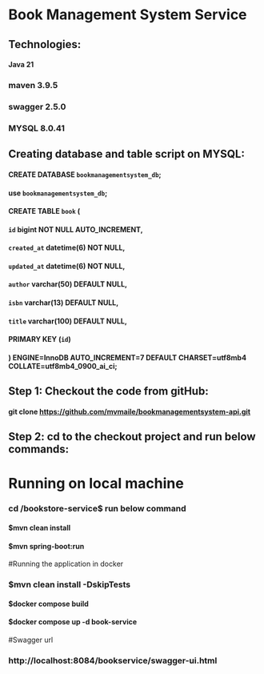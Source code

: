 # Book Management System Service
## Technologies:
#### Java 21
### maven 3.9.5
### swagger 2.5.0
### MYSQL 8.0.41
## Creating database and table script on MYSQL:
####  CREATE DATABASE `bookmanagementsystem_db`;
#### use `bookmanagementsystem_db`;
#### CREATE TABLE `book` (
#### `id` bigint NOT NULL AUTO_INCREMENT,
#### `created_at` datetime(6) NOT NULL,
#### `updated_at` datetime(6) NOT NULL,
#### `author` varchar(50) DEFAULT NULL,
#### `isbn` varchar(13) DEFAULT NULL,
#### `title` varchar(100) DEFAULT NULL,
#### PRIMARY KEY (`id`)
#### ) ENGINE=InnoDB AUTO_INCREMENT=7 DEFAULT CHARSET=utf8mb4 COLLATE=utf8mb4_0900_ai_ci;
## Step 1: Checkout the code from gitHub:
#### git clone https://github.com/mvmaile/bookmanagementsystem-api.git

## Step 2: cd to the checkout project and run below commands:
# Running on local machine 
### cd /bookstore-service$ run below command
#### $mvn clean install
#### $mvn spring-boot:run
#Running the application in docker
### $mvn clean install -DskipTests
#### $docker compose build
#### $docker compose up -d book-service
#Swagger url
### http://localhost:8084/bookservice/swagger-ui.html


